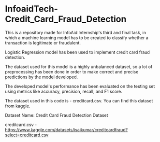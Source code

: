 # InfoaidTech-Credit_Card_Fraud_Detection

This is a repository made for InfoAid Internship's third and final task, in which a machine learning model has to be created to classify whether a transaction is legitimate or fraudulent.

Logistic Regression model has been used to implement credit card fraud detection.

The dataset used for this model is a highly unbalanced dataset, so a lot of preprocessing has been done in order to make correct and precise predictions by the model developed.

The developed model's performance has been evaluated on the testing set using metrics like accuracy, precision, recall, and F1 score.

The dataset used in this code is - creditcard.csv. You can find this dataset from kaggle.

Dataset Name: Credit Card Fraud Detection Dataset

creditcard.csv - https://www.kaggle.com/datasets/isaikumar/creditcardfraud?select=creditcard.csv
